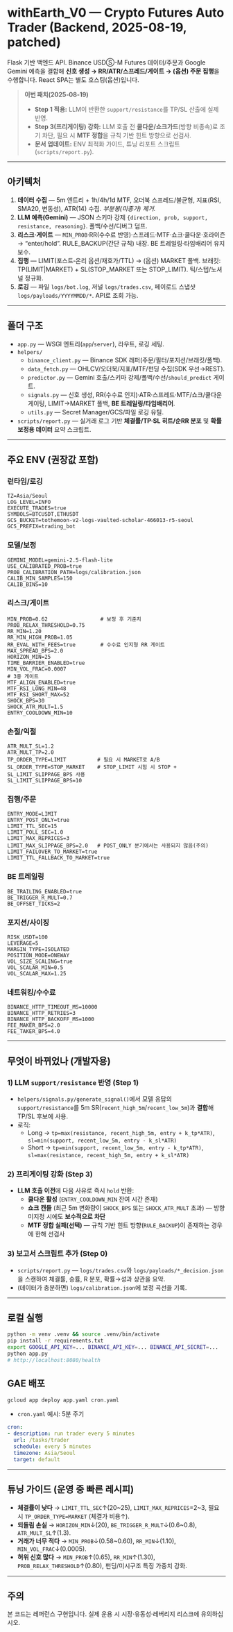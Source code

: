 # withEarth_V0 — Crypto Futures Auto Trader (Backend, 2025-08-19, patched)

Flask 기반 백엔드 API. Binance USDⓈ-M Futures 데이터/주문과 Google Gemini 예측을 결합해 **신호 생성 → RR/ATR/스프레드/게이트 → (옵션) 주문 집행**을 수행합니다. React SPA는 별도 호스팅(옵션)입니다.

> **이번 패치(2025‑08‑19)**  
> - **Step 1 적용:** LLM이 반환한 `support/resistance`를 TP/SL 산출에 실제 반영.  
> - **Step 3(프리게이팅) 강화:** LLM 호출 전 **쿨다운/쇼크가드**(방향 비종속)로 조기 차단, 필요 시 **MTF 정합**을 규칙 기반 힌트 방향으로 선검사.  
> - **문서 업데이트:** ENV 최적화 가이드, 튜닝 리포트 스크립트(`scripts/report.py`).

---

## 아키텍처

1. **데이터 수집** — 5m 엔트리 + 1h/4h/1d MTF, 오더북 스프레드/불균형, 지표(RSI, SMA20, 변동성), ATR(14) 수집. *부분봉(미종가) 제거.*  
2. **LLM 예측(Gemini)** — JSON 스키마 강제 `{direction, prob, support, resistance, reasoning}`. 폴백/수선/디버그 덤프.  
3. **리스크·게이트** — `MIN_PROB`·RR(수수료 반영)·스프레드·MTF·쇼크·쿨다운·호라이즌 → “enter/hold”. RULE_BACKUP(간단 규칙) 내장. BE 트레일링·타임배리어 유지보수.  
4. **집행** — LIMIT(포스트‑온리 옵션/재호가/TTL) → (옵션) MARKET 폴백. 브래킷: TP(LIMIT|MARKET) + SL(STOP_MARKET 또는 STOP_LIMIT). 틱/스텝/노셔널 정규화.  
5. **로깅** — 파일 `logs/bot.log`, 저널 `logs/trades.csv`, 페이로드 스냅샷 `logs/payloads/YYYYMMDD/*`. API로 조회 가능.

---

## 폴더 구조

- `app.py` — WSGI 엔트리(`app`/`server`), 라우트, 로깅 세팅.  
- `helpers/`
  - `binance_client.py` — Binance SDK 래퍼(주문/필터/포지션/브래킷/폴백).  
  - `data_fetch.py` — OHLCV/오더북/지표/MTF/펀딩 수집(SDK 우선→REST).  
  - `predictor.py` — Gemini 호출/스키마 강제/폴백/수선/`should_predict` 게이트.  
  - `signals.py` — 신호 생성, RR(수수료 인지)·ATR·스프레드·MTF/쇼크/쿨다운 게이팅, LIMIT→MARKET 폴백, **BE 트레일링/타임배리어**.  
  - `utils.py` — Secret Manager/GCS/파일 로깅 유틸.  
- `scripts/report.py` — 실거래 로그 기반 **체결률/TP·SL 히트/순RR 분포** 및 **확률 보정용 데이터** 요약 스크립트.

---

## 주요 ENV (권장값 포함)

### 런타임/로깅
```env
TZ=Asia/Seoul
LOG_LEVEL=INFO
EXECUTE_TRADES=true
SYMBOLS=BTCUSDT,ETHUSDT
GCS_BUCKET=tothemoon-v2-logs-vaulted-scholar-466013-r5-seoul
GCS_PREFIX=trading_bot
```
### 모델/보정
```env
GEMINI_MODEL=gemini-2.5-flash-lite
USE_CALIBRATED_PROB=true
PROB_CALIBRATION_PATH=logs/calibration.json
CALIB_MIN_SAMPLES=150
CALIB_BINS=10
```
### 리스크/게이트
```env
MIN_PROB=0.62                 # 보정 후 기준치
PROB_RELAX_THRESHOLD=0.75
RR_MIN=1.20
RR_MIN_HIGH_PROB=1.05
RR_EVAL_WITH_FEES=true        # 수수료 인지형 RR 게이트
MAX_SPREAD_BPS=2.0
HORIZON_MIN=25
TIME_BARRIER_ENABLED=true
MIN_VOL_FRAC=0.0007
# 3중 게이트
MTF_ALIGN_ENABLED=true
MTF_RSI_LONG_MIN=48
MTF_RSI_SHORT_MAX=52
SHOCK_BPS=30
SHOCK_ATR_MULT=1.5
ENTRY_COOLDOWN_MIN=10
```
### 손절/익절
```env
ATR_MULT_SL=1.2
ATR_MULT_TP=2.0
TP_ORDER_TYPE=LIMIT          # 필요 시 MARKET로 A/B
SL_ORDER_TYPE=STOP_MARKET    # STOP_LIMIT 시험 시 STOP + SL_LIMIT_SLIPPAGE_BPS 사용
SL_LIMIT_SLIPPAGE_BPS=10
```
### 집행/주문
```env
ENTRY_MODE=LIMIT
ENTRY_POST_ONLY=true
LIMIT_TTL_SEC=15
LIMIT_POLL_SEC=1.0
LIMIT_MAX_REPRICES=3
LIMIT_MAX_SLIPPAGE_BPS=2.0   # POST_ONLY 분기에서는 사용되지 않음(주의)
LIMIT_FAILOVER_TO_MARKET=true
LIMIT_TTL_FALLBACK_TO_MARKET=true
```
### BE 트레일링
```env
BE_TRAILING_ENABLED=true
BE_TRIGGER_R_MULT=0.7
BE_OFFSET_TICKS=2
```
### 포지션/사이징
```env
RISK_USDT=100
LEVERAGE=5
MARGIN_TYPE=ISOLATED
POSITION_MODE=ONEWAY
VOL_SIZE_SCALING=true
VOL_SCALAR_MIN=0.5
VOL_SCALAR_MAX=1.25
```
### 네트워킹/수수료
```env
BINANCE_HTTP_TIMEOUT_MS=10000
BINANCE_HTTP_RETRIES=3
BINANCE_HTTP_BACKOFF_MS=1000
FEE_MAKER_BPS=2.0
FEE_TAKER_BPS=4.0
```

---

## 무엇이 바뀌었나 (개발자용)

### 1) LLM `support/resistance` 반영 (Step 1)
- `helpers/signals.py/generate_signal()`에서 모델 응답의 `support/resistance`를 5m SR(`recent_high_5m`/`recent_low_5m`)과 **결합**해 TP/SL 후보에 사용.  
- 로직:  
  - Long → `tp=max(resistance, recent_high_5m, entry + k_tp*ATR)`, `sl=min(support, recent_low_5m, entry - k_sl*ATR)`  
  - Short → `tp=min(support, recent_low_5m, entry - k_tp*ATR)`, `sl=max(resistance, recent_high_5m, entry + k_sl*ATR)`

### 2) 프리게이팅 강화 (Step 3)
- **LLM 호출 이전**에 다음 사유로 즉시 `hold` 반환:  
  - **쿨다운 활성** (`ENTRY_COOLDOWN_MIN` 잔여 시간 존재)  
  - **쇼크 캔들** (최근 5m 변화량이 `SHOCK_BPS` 또는 `SHOCK_ATR_MULT` 초과) — 방향 미지정 시에도 **보수적으로 차단**  
  - **MTF 정합 실패(선택)** — 규칙 기반 힌트 방향(`RULE_BACKUP`)이 존재하는 경우에 한해 선검사

### 3) 보고서 스크립트 추가 (Step 0)
- `scripts/report.py` — `logs/trades.csv`와 `logs/payloads/*_decision.json`을 스캔하여 체결률, 승률, R 분포, 확률→성과 상관을 요약.  
- (데이터가 충분하면) `logs/calibration.json`에 보정 곡선을 기록.

---

## 로컬 실행

```bash
python -m venv .venv && source .venv/bin/activate
pip install -r requirements.txt
export GOOGLE_API_KEY=... BINANCE_API_KEY=... BINANCE_API_SECRET=...
python app.py
# http://localhost:8080/health
```

## GAE 배포

```bash
gcloud app deploy app.yaml cron.yaml
```

- `cron.yaml` 예시: 5분 주기
```yaml
cron:
- description: run trader every 5 minutes
  url: /tasks/trader
  schedule: every 5 minutes
  timezone: Asia/Seoul
  target: default
```

---

## 튜닝 가이드 (운영 중 빠른 레시피)

- **체결률이 낮다** → `LIMIT_TTL_SEC`↑(20~25), `LIMIT_MAX_REPRICES`=2~3, 필요 시 `TP_ORDER_TYPE=MARKET` (체결가 비용↑).  
- **되돌림 손실** → `HORIZON_MIN`↓(20), `BE_TRIGGER_R_MULT`↓(0.6~0.8), `ATR_MULT_SL`↑(1.3).  
- **거래가 너무 적다** → `MIN_PROB`↓(0.58~0.60), `RR_MIN`↓(1.10), `MIN_VOL_FRAC`↓(0.0005).  
- **허위 신호 많다** → `MIN_PROB`↑(0.65), `RR_MIN`↑(1.30), `PROB_RELAX_THRESHOLD`↑(0.80), 펀딩/미시구조 특징 가중치 강화.

---

## 주의
본 코드는 레퍼런스 구현입니다. 실제 운용 시 시장·유동성·레버리지 리스크에 유의하십시오.
